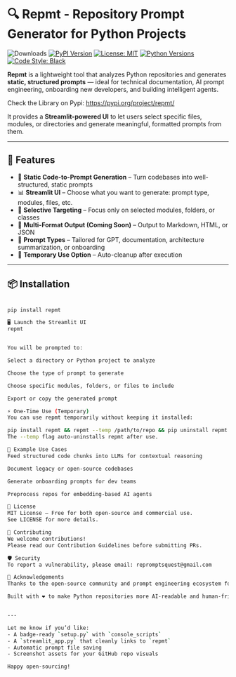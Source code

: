 # 🔍 Repmt - Repository Prompt Generator for Python Projects
![Downloads](https://static.pepy.tech/badge/repmt/month) 
[![PyPI Version](https://img.shields.io/pypi/v/repmt)](https://pypi.org/project/repmt/)
[![License: MIT](https://img.shields.io/badge/License-MIT-yellow.svg)](https://opensource.org/licenses/MIT)
[![Python Versions](https://img.shields.io/pypi/pyversions/repmt)](https://pypi.org/project/repmt/)
[![Code Style: Black](https://img.shields.io/badge/code%20style-black-000000.svg)](https://github.com/psf/black)

**Repmt** is a lightweight tool that analyzes Python repositories and generates **static, structured prompts** — ideal for technical documentation, AI prompt engineering, onboarding new developers, and building intelligent agents. 

Check the Library on Pypi: https://pypi.org/project/repmt/

It provides a **Streamlit-powered UI** to let users select specific files, modules, or directories and generate meaningful, formatted prompts from them.

---

## 🚀 Features

- 🧠 **Static Code-to-Prompt Generation** – Turn codebases into well-structured, static prompts
- 📊 **Streamlit UI** – Choose what you want to generate: prompt type, modules, files, etc.
- 📂 **Selective Targeting** – Focus only on selected modules, folders, or classes
- 📄 **Multi-Format Output (Coming Soon)** – Output to Markdown, HTML, or JSON
- 🧭 **Prompt Types** – Tailored for GPT, documentation, architecture summarization, or onboarding
- 🧼 **Temporary Use Option** – Auto-cleanup after execution

---

## 📦 Installation

```bash

pip install repmt

🖥️ Launch the Streamlit UI
repmt


You will be prompted to:

Select a directory or Python project to analyze

Choose the type of prompt to generate

Choose specific modules, folders, or files to include

Export or copy the generated prompt

⚡ One-Time Use (Temporary)
You can use repmt temporarily without keeping it installed:

pip install repmt && repmt --temp /path/to/repo && pip uninstall repmt -y
The --temp flag auto-uninstalls repmt after use.

🧪 Example Use Cases
Feed structured code chunks into LLMs for contextual reasoning

Document legacy or open-source codebases

Generate onboarding prompts for dev teams

Preprocess repos for embedding-based AI agents

🔐 License
MIT License — Free for both open-source and commercial use.
See LICENSE for more details.

🤝 Contributing
We welcome contributions!
Please read our Contribution Guidelines before submitting PRs.

🛡️ Security
To report a vulnerability, please email: repromptsquest@gmail.com

🙌 Acknowledgements
Thanks to the open-source community and prompt engineering ecosystem for inspiring this project.

Built with ❤️ to make Python repositories more AI-readable and human-friendly.


---

Let me know if you’d like:
- A badge-ready `setup.py` with `console_scripts`
- A `streamlit_app.py` that cleanly links to `repmt`
- Automatic prompt file saving
- Screenshot assets for your GitHub repo visuals

Happy open-sourcing!







